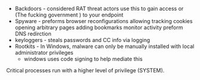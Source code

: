 * Backdoors - considered RAT threat actors use this to gain access or (The fucking government ) to your endpoint 
* Spyware - preforms browser reconfigurations allowing tracking cookies opening arbitrary pages adding bookmarks monitor activity preform DNS redirction
* keyloggers - steals passwords and CC info via logging 
* Rootkits - In Windows, malware can only be manually installed with local administrator privileges
	* windows uses code signing to help mediate this 

Critical processes run with a higher level of privilege (SYSTEM).